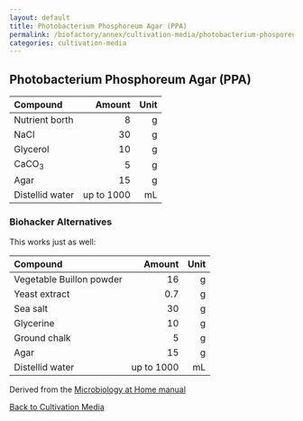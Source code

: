 ```yaml
---
layout: default
title: Photobacterium Phosphoreum Agar (PPA)
permalink: /biofactory/annex/cultivation-media/photobacterium-phosporeum-agar/
categories: cultivation-media
---
```


## Photobacterium Phosphoreum Agar (PPA)

|Compound| Amount | Unit |
|:-------|-------:|-----:|
|Nutrient borth|8|g|
|NaCl|30|g|
|Glycerol|10|g|
|CaCO<sub>3</sub>|5|g|
|Agar|15|g|
|Distellid water|up to 1000|mL|

### Biohacker Alternatives

This works just as well:

|Compound| Amount | Unit |
|:-------|-------:|-----:|
|Vegetable Buillon powder|16|g|
|Yeast extract|0.7|g|
|Sea salt|30|g|
|Glycerine|10|g|
|Ground chalk|5|g|
|Agar|15|g|
|Distellid water|up to 1000|mL

Derived from the [Microbiology at Home manual](http://exploringtheinvisible.files.wordpress.com/2012/11/manual.pdf)

[Back to Cultivation Media](/biofactory/annex/cultivation-media/)
